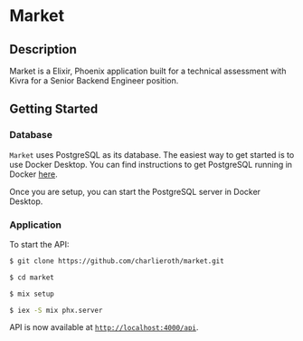 # Market

## Description

Market is a Elixir, Phoenix application built for a technical assessment with Kivra for a Senior Backend Engineer position.

## Getting Started

### Database

`Market` uses PostgreSQL as its database. The easiest way to get started is to use Docker Desktop. You can find instructions to get PostgreSQL running in Docker [here](https://www.docker.com/blog/how-to-use-the-postgres-docker-official-image/).

Once you are setup, you can start the PostgreSQL server in Docker Desktop.

### Application

To start the API:

```bash
$ git clone https://github.com/charlieroth/market.git

$ cd market

$ mix setup

$ iex -S mix phx.server
```

API is now available at [`http://localhost:4000/api`](http://localhost:4000/api).